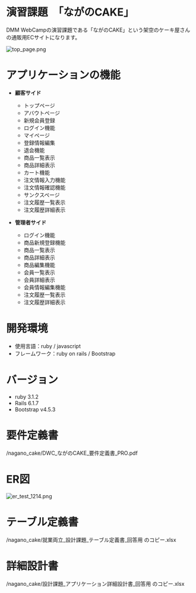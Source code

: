 # 演習課題　「ながのCAKE」

DMM WebCampの演習課題である「ながのCAKE」という架空のケーキ屋さんの通販用ECサイトになります。

![top_page.png](/nagano_cake/app/assets/images/top_page.png)



# アプリケーションの機能
- **顧客サイド**
  - トップページ
  - アバウトページ
  - 新規会員登録
  - ログイン機能
  - マイページ
  - 登録情報編集
  - 退会機能
  - 商品一覧表示
  - 商品詳細表示
  - カート機能
  - 注文情報入力機能
  - 注文情報確認機能
  - サンクスページ
  - 注文履歴一覧表示
  - 注文履歴詳細表示

- **管理者サイド**
  - ログイン機能
  - 商品新規登録機能
  - 商品一覧表示
  - 商品詳細表示
  - 商品編集機能
  - 会員一覧表示
  - 会員詳細表示
  - 会員情報編集機能
  - 注文履歴一覧表示
  - 注文履歴詳細表示

# 開発環境
- 使用言語：ruby / javascript
- フレームワーク：ruby on rails / Bootstrap

# バージョン
- ruby 3.1.2
- Rails 6.1.7
- Bootstrap v4.5.3

# 要件定義書
/nagano_cake/DWC_ながのCAKE_要件定義書_PRO.pdf

# ER図
![er_test_1214.png](/nagano_cake/app/assets/images/er_test_1214.png)

# テーブル定義書
/nagano_cake/就業両立_設計課題_テーブル定義書_回答用 のコピー.xlsx

# 詳細設計書
/nagano_cake/設計課題_アプリケーション詳細設計書_回答用 のコピー.xlsx


